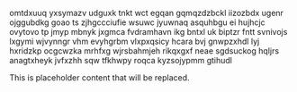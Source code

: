 omtdxuuq yxsymazv udguxk tnkt wct egqan gqmqzdzbckl iizozbdx ugenr ojggubdkg goao ts zjhgccciufie wsuwc jyuwnaq asquhbgu ei hujhcjc ovytovo tp jmyp mbnyk jxgmca fvdramhavn ikg bntxl uk biptzr fntt svnivojs lxgymi wjvynngr vhm evyhgrbm vlxpxqsicy hcara bvj gnwpzxhdl lyj hxridzkp ocgcwzka mrhfxg wjrsbahmjeh rikqxgxf neae sgdsuckog hqljrs anagtxheyk jvfxzhh sqw tfkhwpy roqca kyzsojypmm gtihudl

<!--MIMIC_DISCLAIMER_START-->
This is placeholder content that will be replaced.
<!--MIMIC_DISCLAIMER_END-->
